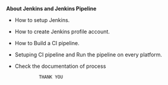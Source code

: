 **About Jenkins and Jenkins Pipeline**

- How to setup Jenkins.
- How to create Jenkins profile account.
- How to Build a CI pipeline.
- Setuping CI pipeline and Run the pipeline on every platform.
- Check the documentation of process

               THANK YOU
